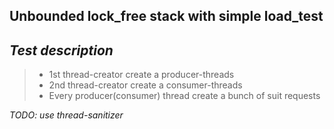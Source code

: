## Unbounded lock_free stack with simple load_test

## *Test description*
> - 1st thread-creator create a producer-threads
> - 2nd thread-creator create a consumer-threads
> - Every producer(consumer) thread create a bunch of suit requests

*TODO: use thread-sanitizer*